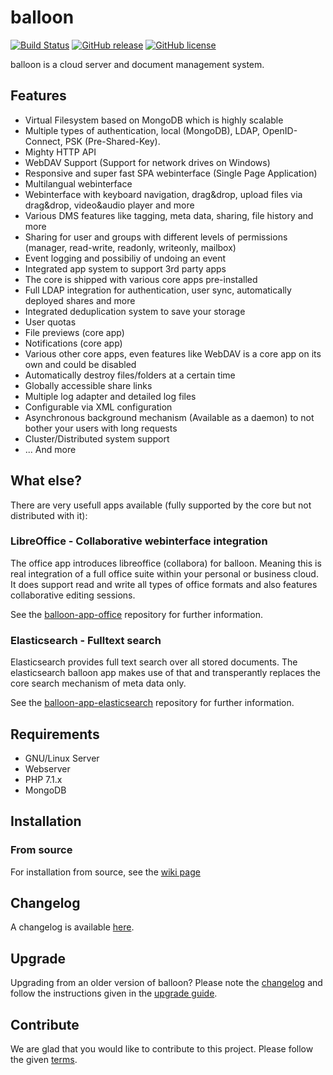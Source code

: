# balloon

[![Build Status](https://travis-ci.org/gyselroth/balloon.svg?branch=v2)](https://travis-ci.org/gyselroth/balloon)
[![GitHub release](https://img.shields.io/github/release/gyselroth/balloon.svg)](https://github.com/gyselroth/balloon/releases)
[![GitHub license](https://img.shields.io/badge/license-GPL-blue.svg)](https://raw.githubusercontent.com/gyselroth/balloon/master/LICENSE)

balloon is a cloud server and document management system.

## Features

* Virtual Filesystem based on MongoDB which is highly scalable
* Multiple types of authentication, local (MongoDB), LDAP, OpenID-Connect, PSK (Pre-Shared-Key). 
* Mighty HTTP API
* WebDAV Support (Support for network drives on Windows)
* Responsive and super fast SPA webinterface (Single Page Application)
* Multilangual webinterface
* Webinterface with keyboard navigation, drag&drop, upload files via drag&drop, video&audio player and more
* Various DMS features like tagging, meta data, sharing, file history and more
* Sharing for user and groups with different levels of permissions (manager, read-write, readonly, writeonly, mailbox)
* Event logging and possibiliy of undoing an event
* Integrated app system to support 3rd party apps
* The core is shipped with various core apps pre-installed
* Full LDAP integration for authentication, user sync, automatically deployed shares and more
* Integrated deduplication system to save your storage
* User quotas
* File previews (core app)
* Notifications (core app)
* Various other core apps, even features like WebDAV is a core app on its own and could be disabled
* Automatically destroy files/folders at a certain time
* Globally accessible share links 
* Multiple log adapter and detailed log files
* Configurable via XML configuration
* Asynchronous background mechanism (Available as a daemon) to not bother your users with long requests
* Cluster/Distributed system support
* ... And more

## What else?

There are very usefull apps available (fully supported by the core but not distributed with it):

### LibreOffice - Collaborative webinterface integration

The office app introduces libreoffice (collabora) for balloon. Meaning this is real integration of a full office suite within your personal or business cloud. It does support read and write all types of office formats and also features collaborative editing sessions.

See the [balloon-app-office](https://github.com/gyselroth/balloon-app-office) repository for further information.

### Elasticsearch - Fulltext search

Elasticsearch provides full text search over all stored documents. The elasticsearch balloon app makes use of that and transperantly replaces the core search mechanism of meta data only.

See the [balloon-app-elasticsearch](https://github.com/gyselroth/balloon-app-elasticsearch) repository for further information.

## Requirements

* GNU/Linux Server
* Webserver
* PHP 7.1.x
* MongoDB

## Installation
### From source
For installation from source, see the [wiki page](https://github.com/gyselroth/balloon/wiki/Install-balloon-from-source-(v2))

## Changelog
A changelog is available [here](https://github.com/gyselroth/balloon/CHANGELOG.md).

## Upgrade
Upgrading from an older version of balloon? Please note the [changelog](https://github.com/gyselroth/balloon/CHANGELOG.md) and follow the instructions given 
in the [upgrade guide](https://github.com/gyselroth/balloon/UPGRADE.md).

## Contribute
We are glad that you would like to contribute to this project. Please follow the given [terms](https://github.com/gyselroth/balloon/CONTRIBUTE.md).

